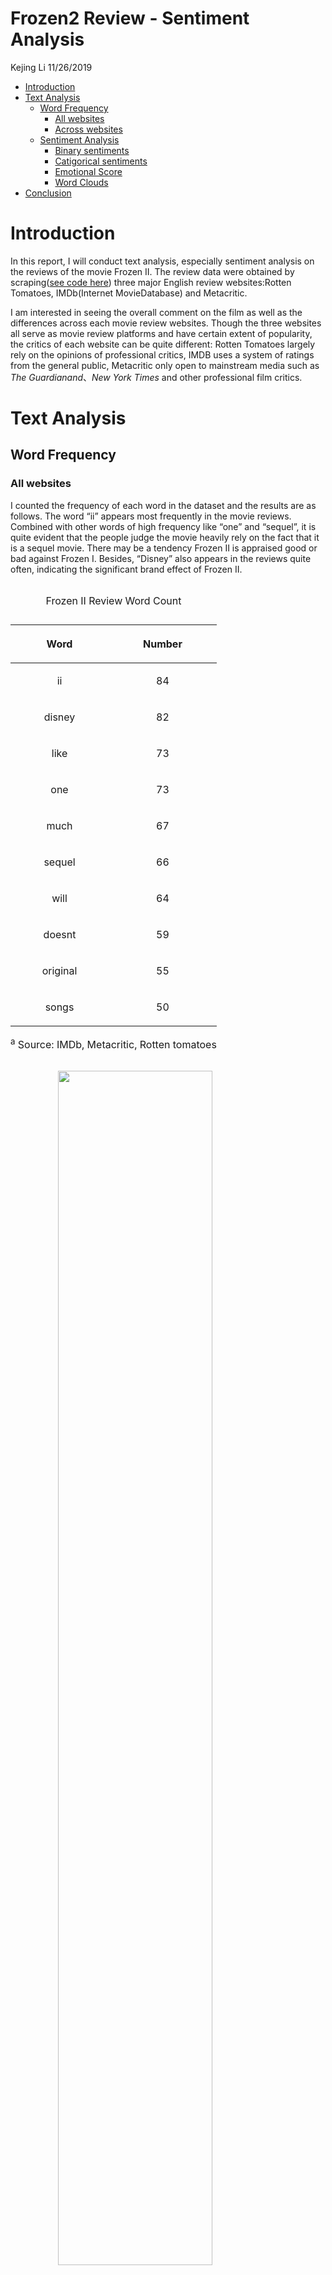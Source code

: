 Frozen2 Review - Sentiment Analysis
================
Kejing Li
11/26/2019

  - [Introduction](#introduction)
  - [Text Analysis](#text-analysis)
      - [Word Frequency](#word-frequency)
          - [All websites](#all-websites)
          - [Across websites](#across-websites)
      - [Sentiment Analysis](#sentiment-analysis)
          - [Binary sentiments](#binary-sentiments)
          - [Catigorical sentiments](#catigorical-sentiments)
          - [Emotional Score](#emotional-score)
          - [Word Clouds](#word-clouds)
  - [Conclusion](#conclusion)

# Introduction

In this report, I will conduct text analysis, especially sentiment
analysis on the reviews of the movie Frozen II. The review data were
obtained by scraping([see code here](scrape.R)) three major English
review websites:Rotten Tomatoes, IMDb(Internet MovieDatabase) and
Metacritic.

I am interested in seeing the overall comment on the film as well as the
differences across each movie review websites. Though the three websites
all serve as movie review platforms and have certain extent of
popularity, the critics of each website can be quite different: Rotten
Tomatoes largely rely on the opinions of professional critics, IMDB uses
a system of ratings from the general public, Metacritic only open to
mainstream media such as *The Guardianand*、*New York Times* and other
professional film critics.

# Text Analysis

## Word Frequency

### All websites

I counted the frequency of each word in the dataset and the results are
as follows. The word “ii” appears most frequently in the movie reviews.
Combined with other words of high frequency like “one” and “sequel”, it
is quite evident that the people judge the movie heavily rely on the
fact that it is a sequel movie. There may be a tendency Frozen II is
appraised good or bad against Frozen I. Besides, “Disney” also appears
in the reviews quite often, indicating the significant brand effect of
Frozen II.

<table>

<caption>

Frozen II Review Word Count

</caption>

<thead>

<tr>

<th style="text-align:center;">

Word

</th>

<th style="text-align:center;">

Number

</th>

</tr>

</thead>

<tbody>

<tr>

<td style="text-align:center;">

ii

</td>

<td style="text-align:center;">

84

</td>

</tr>

<tr>

<td style="text-align:center;">

disney

</td>

<td style="text-align:center;">

82

</td>

</tr>

<tr>

<td style="text-align:center;">

like

</td>

<td style="text-align:center;">

73

</td>

</tr>

<tr>

<td style="text-align:center;">

one

</td>

<td style="text-align:center;">

73

</td>

</tr>

<tr>

<td style="text-align:center;">

much

</td>

<td style="text-align:center;">

67

</td>

</tr>

<tr>

<td style="text-align:center;">

sequel

</td>

<td style="text-align:center;">

66

</td>

</tr>

<tr>

<td style="text-align:center;">

will

</td>

<td style="text-align:center;">

64

</td>

</tr>

<tr>

<td style="text-align:center;">

doesnt

</td>

<td style="text-align:center;">

59

</td>

</tr>

<tr>

<td style="text-align:center;">

original

</td>

<td style="text-align:center;">

55

</td>

</tr>

<tr>

<td style="text-align:center;">

songs

</td>

<td style="text-align:center;">

50

</td>

</tr>

</tbody>

<tfoot>

<tr>

<td style="padding: 0; border:0;" colspan="100%">

<sup>a</sup> Source: IMDb, Metacritic, Rotten tomatoes

</td>

</tr>

</tfoot>

</table>

<img src="frozen2_review_files/figure-gfm/word_count_graph-1.png" width="70%" height="70%" style="display: block; margin: auto;" />

### Across websites

Next, I compared the word frequencies across the three different
websites, as shown in the figure below.

Words that are close to the line in these plots have similar frequencies
in both sets of texts, for example, in both Rotten Tomatoes and
Metacritic reviews (“original”, “movie” at the middle). Words that are
far from the line are words that are found more in one set of texts than
another. For example, in the Rotten Tomato-IMDB panel, words like “bad”,
“love” and “fun” are found in Rotten Tomatoes reviews but not much in
the IMDB, while words like “first” are found in the IMDB texts but not
the Rotten Tomatoes. In comparing Rotten Tomatoes with Metacritic,
Rotten Tomatoes reviewers use words like “love” and “animation” that
Metacritic critics does not.

Overall, notice in the following figure that the words extend to lower
frequencies in the Rotten Tomatoes-IMDB panel than in the Rotten
Tomatoes-Metacritic panel; there is empty space in the Rotten
Tomatoes-IMDB panel at low frequency. These characteristics indicate
that Rotten Tomatoes and the IMDB critics use more similar words than
Rotten Tomatoes and Metacritic. Also, we see that not all the words are
found in all three websites of reviews and there are fewer data points
in the panel for Rotten Tomatoes and Metacritic.

<img src="frozen2_review_files/figure-gfm/unnamed-chunk-1-1.png" width="70%" height="70%" style="display: block; margin: auto;" />

## Sentiment Analysis

### Binary sentiments

By conducting a binary sentiment analysis, we can see from the table
that the positive words outnumber the negative ones. Generally speaking,
reviewers tend to give positive comments on the movie.

<table>

<caption>

Binary sentiment of Frozen II Review

</caption>

<thead>

<tr>

<th style="text-align:center;">

Sentiment

</th>

<th style="text-align:center;">

Number

</th>

</tr>

</thead>

<tbody>

<tr>

<td style="text-align:center;">

negative

</td>

<td style="text-align:center;">

111

</td>

</tr>

<tr>

<td style="text-align:center;">

positive

</td>

<td style="text-align:center;">

160

</td>

</tr>

</tbody>

<tfoot>

<tr>

<td style="padding: 0; border:0;" colspan="100%">

<sup>a</sup> Source: IMDb, Metacritic, Rotten tomatoes

</td>

</tr>

</tfoot>

</table>

### Catigorical sentiments

The above graph depicts the top 10 words contributing to each sentiment
seperately. The categorical word counts reveal that **anticipation**,
**joy** and **positive** are dominant sentiments of the Frozen II, this
finding is consistent with the binary sentiment analysis, which jointly
explain that the film has a deightful and positive theme. In contrast,
negative sentiments such as anger, disgust, fear and sadness have
relatively low counts.

<img src="frozen2_review_files/figure-gfm/nrc-1.png" width="100%" height="100%" style="display: block; margin: auto;" />

### Emotional Score

So far, we have concluded that the film has a postive theme, however,
the positivity could vary across websites. By assigning different values
to words using AFINN sentiment dictionary, we are able to quantify this
difference as fllows. The Rotten Tomatoes score highest amongst three,
suggesting its reviews are mostly positive. While the Metacritic has a
lower score, though still positive. The reviews on Metacritic may not
show as strong positive emotions as on the Rotten Tomatoes. IMDB is
somewhere in the middle.

<img src="frozen2_review_files/figure-gfm/emotional_score-1.png" width="70%" height="70%" style="display: block; margin: auto;" />

### Word Clouds

Finally, to get a more intuitive results, let’s take a look at the
comparison of the negative and positive words in the wordclouds. On the
negative side, *grief*, *risks* and *hard* may reflect the plots of
Frozen II. On the other hand, it is reasonabe to conjecture words like
*bad*, *confusing* and *boring* are come from the negative reviews of
the film. Similarly, *love*, *magic* and *beauty* are more likely
derived from the theme Frozen II intending to get across. Words like
*enjoyable*, *like* and *nice* reflect the critics’ appreciation of the
movies.
<img src="frozen2_review_files/figure-gfm/wordcoulds-1.png" width="70%" height="70%" style="display: block; margin: auto;" />

# Conclusion

In a nutshell, Frozen II receives positive comments from the audiences,
both professionals and general publics. Still, discrepancy bewteen
different websites can still be detected. Specifically, Metacritic is
the most strict with the movie; critics from Rotten Tomatoes and IMDB
share more similar attitudes. Ultimately, the movie succeeds in
communicating a lively, delightful and hopeful mood.
